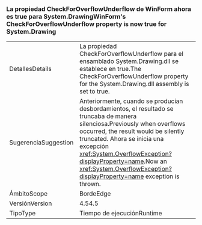 ### <a name="winforms-checkforoverflowunderflow-property-is-now-true-for-systemdrawing"></a><span data-ttu-id="1ff1b-101">La propiedad CheckForOverflowUnderflow de WinForm ahora es true para System.Drawing</span><span class="sxs-lookup"><span data-stu-id="1ff1b-101">WinForm's CheckForOverflowUnderflow property is now true for System.Drawing</span></span>

|   |   |
|---|---|
|<span data-ttu-id="1ff1b-102">Detalles</span><span class="sxs-lookup"><span data-stu-id="1ff1b-102">Details</span></span>|<span data-ttu-id="1ff1b-103">La propiedad CheckForOverflowUnderflow para el ensamblado System.Drawing.dll se establece en true.</span><span class="sxs-lookup"><span data-stu-id="1ff1b-103">The CheckForOverflowUnderflow property for the System.Drawing.dll assembly is set to true.</span></span>|
|<span data-ttu-id="1ff1b-104">Sugerencia</span><span class="sxs-lookup"><span data-stu-id="1ff1b-104">Suggestion</span></span>|<span data-ttu-id="1ff1b-105">Anteriormente, cuando se producían desbordamientos, el resultado se truncaba de manera silenciosa.</span><span class="sxs-lookup"><span data-stu-id="1ff1b-105">Previously when overflows occurred, the result would be silently truncated.</span></span> <span data-ttu-id="1ff1b-106">Ahora se inicia una excepción <xref:System.OverflowException?displayProperty=name>.</span><span class="sxs-lookup"><span data-stu-id="1ff1b-106">Now an <xref:System.OverflowException?displayProperty=name> exception is thrown.</span></span>|
|<span data-ttu-id="1ff1b-107">Ámbito</span><span class="sxs-lookup"><span data-stu-id="1ff1b-107">Scope</span></span>|<span data-ttu-id="1ff1b-108">Borde</span><span class="sxs-lookup"><span data-stu-id="1ff1b-108">Edge</span></span>|
|<span data-ttu-id="1ff1b-109">Versión</span><span class="sxs-lookup"><span data-stu-id="1ff1b-109">Version</span></span>|<span data-ttu-id="1ff1b-110">4.5</span><span class="sxs-lookup"><span data-stu-id="1ff1b-110">4.5</span></span>|
|<span data-ttu-id="1ff1b-111">Tipo</span><span class="sxs-lookup"><span data-stu-id="1ff1b-111">Type</span></span>|<span data-ttu-id="1ff1b-112">Tiempo de ejecución</span><span class="sxs-lookup"><span data-stu-id="1ff1b-112">Runtime</span></span>|

